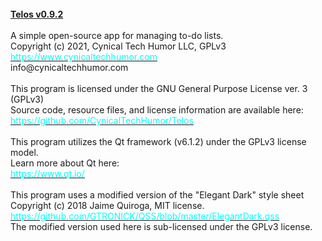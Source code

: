 <br>
<b><u>Telos v0.9.2</u></b><br>
<br>
A simple open-source app for managing to-do lists.<br>
Copyright (c) 2021, Cynical Tech Humor LLC, GPLv3<br>
<a href='https://www.cynicaltechhumor.com'><font color="#00ffff">https://www.cynicaltechhumor.com</font></a><br>
info@cynicaltechhumor.com<br>
<br>
This program is licensed under the GNU General Purpose License ver. 3 (GPLv3)<br>
Source code, resource files, and license information are available here:<br>
<a href='https://github.com/CynicalTechHumor/Telos'><font color="#00ffff">https://github.com/CynicalTechHumor/Telos</font></a><br>
<br>
This program utilizes the Qt framework (v6.1.2) under the GPLv3 license model.<br>
Learn more about Qt here:<br>
<a href='https://www.qt.io/'><font color="#00ffff">https://www.qt.io/</font></a><br>
<br>
This program uses a modified version of the "Elegant Dark" style sheet<br>
Copyright (c) 2018 Jaime Quiroga, MIT license.<br>
<a href='https://github.com/GTRONICK/QSS/blob/master/ElegantDark.qss'><font color="#00ffff">https://github.com/GTRONICK/QSS/blob/master/ElegantDark.qss</font></a><br>
The modified version used here is sub-licensed under the GPLv3 license.<br>
<br>
